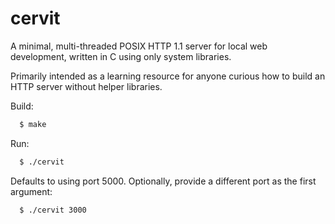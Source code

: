 cervit
======

A minimal, multi-threaded POSIX HTTP 1.1 server for local web development, written in C using only system libraries.

Primarily intended as a learning resource for anyone curious how to build an HTTP server without helper libraries.

Build:

```bash
  $ make
```

Run:

```bash
  $ ./cervit
```

Defaults to using port 5000. Optionally, provide a different port as the first argument:

```bash
  $ ./cervit 3000
```
